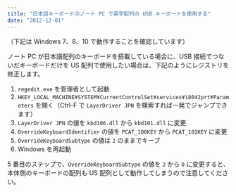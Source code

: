 ```yaml
---
title: "日本語キーボードのノート PC で英字配列の USB キーボードを使用する"
date: "2012-12-01"
---
```


（下記は Windows 7、8、10 で動作することを確認しています）

ノート PC が日本語配列のキーボードを搭載している場合に、USB 接続でつないだキーボードだけを US 配列で使用したい場合は、下記のようにレジストリを修正します。

1. `regedit.exe` を管理者として起動
2. `HKEY_LOCAL_MACHINE¥SYSTEM¥CurrentControlSet¥services¥i8042prt¥Parameters` を開く（Ctrl-F で `LayerDriver JPN` を検索すれば一発でジャンプできます）
3. `LayerDriver JPN` の値を `kbd106.dll` から `kbd101.dll` に変更
4. `OverrideKeyboardIdentifier` の値を `PCAT_106KEY` から `PCAT_101KEY` に変更
5. `OverrideKeyboardSubtype` の値は `2` のままでキープ
6. Windows を再起動

5 番目のステップで、`OverrideKeyboardSubtype` の値を `2` から `0` に変更すると、本体側のキーボードの配列も US 配列として動作してしまうので注意してください。

